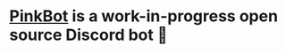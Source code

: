 # <a href="https://discord.com/oauth2/authorize?client_id=768098624919830558&scope=bot&permissions=8188">PinkBot</a> is a work-in-progress open source Discord bot 🤖
